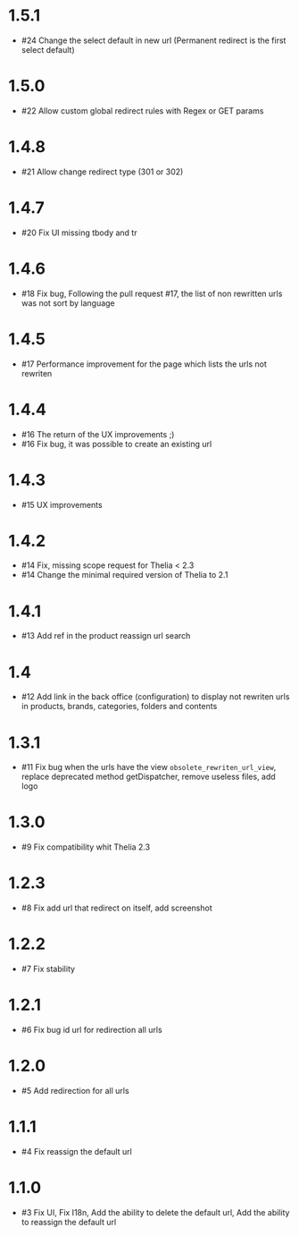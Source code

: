 # 1.5.1

- #24 Change the select default in new url (Permanent redirect is the first select default)

# 1.5.0

- #22 Allow custom global redirect rules with Regex or GET params

# 1.4.8

- #21 Allow change redirect type (301 or 302)

# 1.4.7

- #20 Fix UI missing tbody and tr

# 1.4.6

- #18 Fix bug, Following the pull request #17, the list of non rewritten urls was not sort by language

# 1.4.5

- #17 Performance improvement for the page which lists the urls not rewriten

# 1.4.4

- #16 The return of the UX improvements ;)
- #16 Fix bug, it was possible to create an existing url

# 1.4.3

- #15 UX improvements

# 1.4.2

- #14 Fix, missing scope request for Thelia < 2.3
- #14 Change the minimal required version of Thelia to 2.1

# 1.4.1

- #13 Add ref in the product reassign url search

# 1.4

- #12 Add link in the back office (configuration) to display not rewriten urls in products, brands, categories, folders and contents

# 1.3.1

- #11 Fix bug when the urls have the view `obsolete_rewriten_url_view`, replace deprecated method getDispatcher, remove useless files, add logo

# 1.3.0

- #9 Fix compatibility whit Thelia 2.3

# 1.2.3

- #8 Fix add url that redirect on itself, add screenshot

# 1.2.2

- #7 Fix stability

# 1.2.1

- #6 Fix bug id url for redirection all urls

# 1.2.0

- #5 Add redirection for all urls

# 1.1.1

- #4 Fix reassign the default url

# 1.1.0

- #3 Fix UI, Fix I18n, Add the ability to delete the default url, Add the ability to reassign the default url